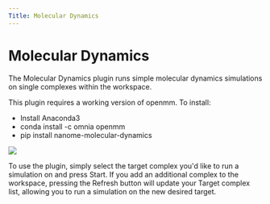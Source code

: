 ```yaml
---
Title: Molecular Dynamics
---
```


# Molecular Dynamics
The Molecular Dynamics plugin runs simple molecular dynamics simulations on single complexes within the workspace.

This plugin requires a working version of openmm. To install:
- Install Anaconda3
- conda install -c omnia openmm
- pip install nanome-molecular-dynamics

![](/assets/plugins-page/moleculardynamics_plugin.png)

To use the plugin, simply select the target complex you'd like to run a simulation on and press Start. If you add an additional complex to the workspace, pressing the Refresh button will update your Target complex list, allowing you to run a simulation on the new desired target.